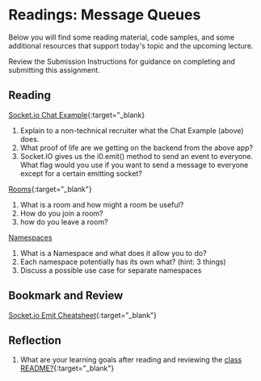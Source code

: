 # Readings: Message Queues

Below you will find some reading material, code samples, and some additional resources that support today's topic and the upcoming lecture.

Review the Submission Instructions for guidance on completing and submitting this assignment.

## Reading

[Socket.io Chat Example](https://socket.io/get-started/chat/){:target="_blank}

1. Explain to a non-technical recruiter what the Chat Example (above) does.
1. What proof of life are we getting on the backend from the above app?
1. Socket.IO gives us the i0.emit() method to send an event to everyone.  What flag would you use if you want to send a message to everyone except for a certain emitting socket?

[Rooms](https://socket.io/docs/v4/rooms){:target="_blank"}

1. What is a room and how might a room be useful?
1. How do you join a room? 
1. how do you leave a room?

[Namespaces](https://socket.io/docs/v4/namespaces/)

1. What is a Namespace and what does it allow you to do?
1. Each namespace potentially has its own what? (hint: 3 things)
1. Discuss a possible use case for separate namespaces

## Bookmark and Review

[Socket.io Emit Cheatsheet](https://socket.io/docs/v4/emit-cheatsheet/){:target="_blank"}

## Reflection

1. What are your learning goals after reading and reviewing the [class README?](./){:target="_blank"}
